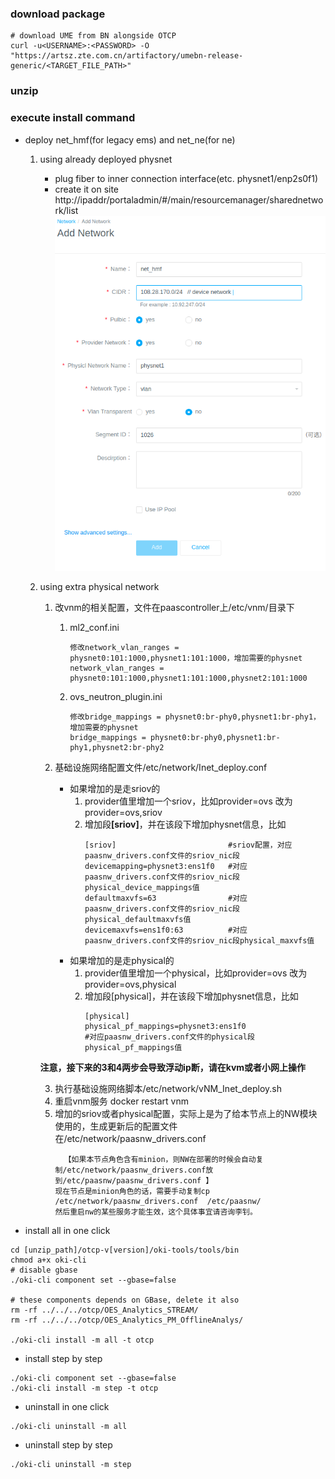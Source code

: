 ### download package
```
# download UME from BN alongside OTCP
curl -u<USERNAME>:<PASSWORD> -O "https://artsz.zte.com.cn/artifactory/umebn-release-generic/<TARGET_FILE_PATH>"
```
### unzip 
### execute install command
- deploy net_hmf(for legacy ems) and net_ne(for ne)
    1. using already deployed physnet
        - plug fiber to inner connection interface(etc. physnet1/enp2s0f1)
        - create it on site  http://ipaddr/portaladmin/#/main/resourcemanager/sharednetwork/list
        ![create network](create_network_using_physical_net.png)
    2. using extra physical network
        1. 改vnm的相关配置，文件在paascontroller上/etc/vnm/目录下
            1. ml2_conf.ini 
                ```
                修改network_vlan_ranges = physnet0:101:1000,physnet1:101:1000，增加需要的physnet
                network_vlan_ranges = physnet0:101:1000,physnet1:101:1000,physnet2:101:1000
                ```
            2. ovs_neutron_plugin.ini 
                ```
                修改bridge_mappings = physnet0:br-phy0,physnet1:br-phy1，增加需要的physnet
                bridge_mappings = physnet0:br-phy0,physnet1:br-phy1,physnet2:br-phy2
                ```
         
        2. 基础设施网络配置文件/etc/network/Inet_deploy.conf
            - 如果增加的是走sriov的
                1. provider值里增加一个sriov，比如provider=ovs 改为 provider=ovs,sriov
                2. 增加段<b>[sriov]</b>，并在该段下增加physnet信息，比如
                    ```
                    [sriov]                         #sriov配置，对应paasnw_drivers.conf文件的sriov_nic段
                    devicemapping=physnet3:ens1f0   #对应paasnw_drivers.conf文件的sriov_nic段physical_device_mappings值
                    defaultmaxvfs=63                #对应paasnw_drivers.conf文件的sriov_nic段physical_defaultmaxvfs值
                    devicemaxvfs=ens1f0:63          #对应paasnw_drivers.conf文件的sriov_nic段physical_maxvfs值
                    ```
            - 如果增加的是走physical的
                1. provider值里增加一个physical，比如provider=ovs 改为 provider=ovs,physical
                2. 增加段[physical]，并在该段下增加physnet信息，比如
                    ```
                    [physical]
                    physical_pf_mappings=physnet3:ens1f0                        #对应paasnw_drivers.conf文件的physical段physical_pf_mappings值
                    ```
        <b>注意，接下来的3和4两步会导致浮动ip断，请在kvm或者小网上操作</b>
        
        3. 执行基础设施网络脚本/etc/network/vNM_Inet_deploy.sh
        4. 重启vnm服务 docker restart vnm
        5. 增加的sriov或者physical配置，实际上是为了给本节点上的NW模块使用的，生成更新后的配置文件在/etc/network/paasnw_drivers.conf
            ```
              【如果本节点角色含有minion，则NW在部署的时候会自动复制/etc/network/paasnw_drivers.conf放到/etc/paasnw/paasnw_drivers.conf 】
            现在节点是minion角色的话，需要手动复制cp /etc/network/paasnw_drivers.conf  /etc/paasnw/
            然后重启nw的某些服务才能生效，这个具体事宜请咨询李钊。
            ```

- install all in one click

```
cd [unzip_path]/otcp-v[version]/oki-tools/tools/bin
chmod a+x oki-cli
# disable gbase
./oki-cli component set --gbase=false

# these components depends on GBase, delete it also
rm -rf ../../../otcp/OES_Analytics_STREAM/
rm -rf ../../../otcp/OES_Analytics_PM_OfflineAnalys/

./oki-cli install -m all -t otcp
```
- install step by step
```
./oki-cli component set --gbase=false
./oki-cli install -m step -t otcp
```

- uninstall in one click  
```
./oki-cli uninstall -m all
```

- uninstall step by step
```
./oki-cli uninstall -m step
```